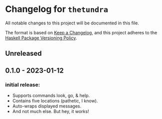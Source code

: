 # Changelog for `thetundra`

All notable changes to this project will be documented in this file.

The format is based on [Keep a Changelog](https://keepachangelog.com/en/1.0.0/),
and this project adheres to the
[Haskell Package Versioning Policy](https://pvp.haskell.org/).

## Unreleased


## 0.1.0 - 2023-01-12
### initial release:
- Supports commands look, go, & help.
- Contains five locations (pathetic, I know).
- Auto-wraps displayed messages.
- And not much else. But hey, it works!
